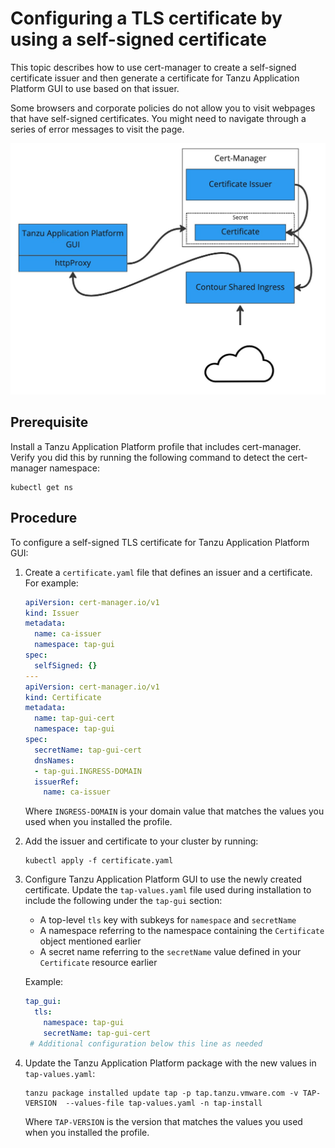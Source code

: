 # Configuring a TLS certificate by using a self-signed certificate

This topic describes how to use cert-manager to create a self-signed certificate issuer and then
generate a certificate for Tanzu Application Platform GUI to use based on that issuer.

Some browsers and corporate policies do not allow you to visit webpages that have self-signed
certificates. You might need to navigate through a series of error messages to visit the page.

![Tanzu Application Platform TLS Diagram](images/TAP-GUI-TLS-CERT.png)

## <a id="prereq"></a> Prerequisite

Install a Tanzu Application Platform profile that includes cert-manager.
Verify you did this by running the following command to detect the cert-manager namespace:

```console
kubectl get ns
```

## <a id="procedure"></a> Procedure

To configure a self-signed TLS certificate for Tanzu Application Platform GUI:

1. Create a `certificate.yaml` file that defines an issuer and a certificate. For example:

   ```yaml
   apiVersion: cert-manager.io/v1
   kind: Issuer
   metadata:
     name: ca-issuer
     namespace: tap-gui
   spec:
     selfSigned: {}
   ---
   apiVersion: cert-manager.io/v1
   kind: Certificate
   metadata:
     name: tap-gui-cert
     namespace: tap-gui
   spec:
     secretName: tap-gui-cert
     dnsNames:
     - tap-gui.INGRESS-DOMAIN
     issuerRef:
       name: ca-issuer
   ```

   Where `INGRESS-DOMAIN` is your domain value that matches the values you used when you installed
   the profile.

2. Add the issuer and certificate to your cluster by running:

   ```console
   kubectl apply -f certificate.yaml
   ```

3. Configure Tanzu Application Platform GUI to use the newly created certificate.
   Update the `tap-values.yaml` file used during installation to include the following under the
   `tap-gui` section:

   - A top-level `tls` key with subkeys for `namespace` and `secretName`
   - A namespace referring to the namespace containing the `Certificate` object mentioned earlier
   - A secret name referring to the `secretName` value defined in your `Certificate` resource earlier

   Example:

   ```yaml
   tap_gui:
     tls:
       namespace: tap-gui
       secretName: tap-gui-cert
    # Additional configuration below this line as needed
   ```

4. Update the Tanzu Application Platform package with the new values in `tap-values.yaml`:

   ```console
   tanzu package installed update tap -p tap.tanzu.vmware.com -v TAP-VERSION  --values-file tap-values.yaml -n tap-install
   ```

   Where `TAP-VERSION` is the version that matches the values you used when you installed the profile.
